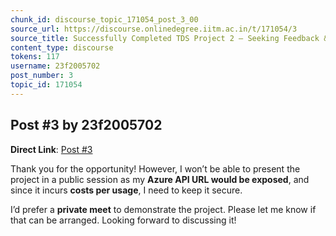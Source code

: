 ```yaml
---
chunk_id: discourse_topic_171054_post_3_00
source_url: https://discourse.onlinedegree.iitm.ac.in/t/171054/3
source_title: Successfully Completed TDS Project 2 – Seeking Feedback & Demonstration Session
content_type: discourse
tokens: 117
username: 23f2005702
post_number: 3
topic_id: 171054
---
```


## Post #3 by 23f2005702

**Direct Link**: [Post #3](https://discourse.onlinedegree.iitm.ac.in/t/171054/3)

Thank you for the opportunity! However, I won’t be able to present the project in a public session as my **Azure API URL would be exposed**, and since it incurs **costs per usage**, I need to keep it secure.

I’d prefer a **private meet** to demonstrate the project. Please let me know if that can be arranged. Looking forward to discussing it!
